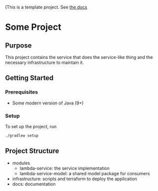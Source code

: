 (This is a template project. See [the docs](./docs/index.md)

Some Project
============


Purpose
-------

This project contains the service that does the service-like thing and the necessary infrastructure to maintain it.


Getting Started
---------------

### Prerequisites

 * Some modern version of Java (9+)
 
### Setup

To set up the project, run 

```bash
./gradlew setup
```


Project Structure
-----------------

 * modules
   * lambda-service: the service implementation
   * lambda-service-model: a shared model package for consumers
* infrastructure: scripts and terraform to deploy the application
* docs: documentation
